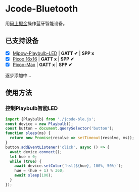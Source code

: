 # Jcode-Bluetooth

用[码上掘金](https://code.juejin.cn/)操作蓝牙智能设备。

## 已支持设备

-   [x] [Mipow-Playbulb-LED](https://www.aliexpress.com/item/1005003339962930.html) | **GATT ✔︎** | **SPP x**
-   [x] [Pixoo 16x16](https://divoom.com/products/divoom-pixoo) | **GATT x** | **SPP ✔︎**
-   [x] [Pixoo-Max](https://divoom.com/products/divoom-pixoo-max) | **GATT x** | **SPP ✔︎**

逐步添加中...

## 使用方法

### 控制Playbulb智能LED

```js
import {Playbulb} from './jcode-ble.js';
const device = new Playbulb();
const button = document.querySelector('button');
function sleep(ms) {
  return new Promise(resolve => setTimeout(resolve, ms));
}
button.addEventListener('click', async () => {
  await device.connect();
  let hue = 0;
  while (true) {
    await device.setColor(`hsl(${hue}, 100%, 50%)`);
    hue = (hue + 1) % 360;
    await sleep(100);
  }
});
```

